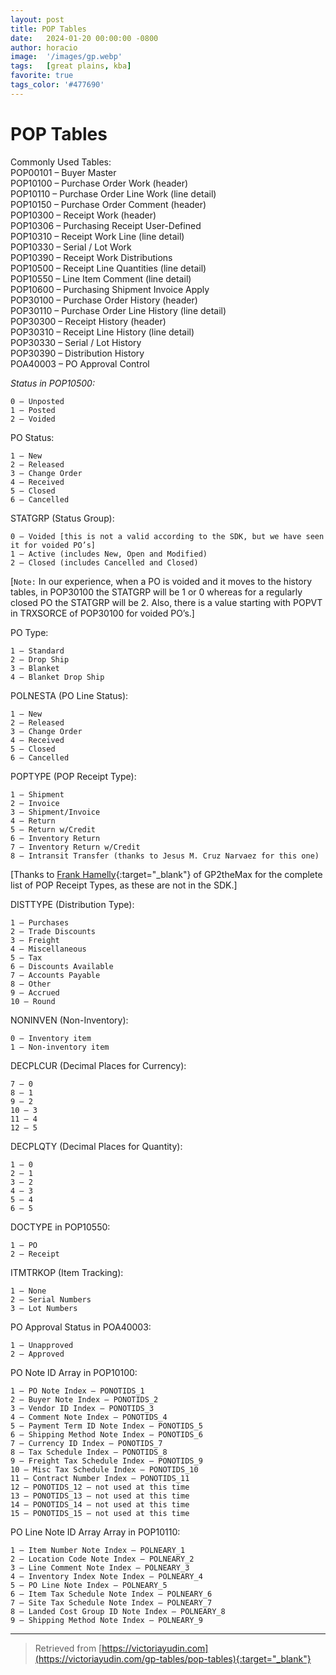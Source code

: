 ```yaml
---
layout: post
title: POP Tables 
date:   2024-01-20 00:00:00 -0800
author: horacio 
image:  '/images/gp.webp'
tags:   [great plains, kba]
favorite: true
tags_color: '#477690'
---
```

# POP Tables

Commonly Used Tables:  
POP00101 – Buyer Master  
POP10100 – Purchase Order Work (header)  
POP10110 – Purchase Order Line Work (line detail)  
POP10150 – Purchase Order Comment (header)  
POP10300 – Receipt Work (header)  
POP10306 – Purchasing Receipt User-Defined  
POP10310 – Receipt Work Line (line detail)  
POP10330 – Serial / Lot Work  
POP10390 – Receipt Work Distributions  
POP10500 – Receipt Line Quantities (line detail)  
POP10550 – Line Item Comment (line detail)  
POP10600 – Purchasing Shipment Invoice Apply  
POP30100 – Purchase Order History (header)  
POP30110 – Purchase Order Line History (line detail)  
POP30300 – Receipt History (header)  
POP30310 – Receipt Line History (line detail)  
POP30330 – Serial / Lot History  
POP30390 – Distribution History  
POA40003 – PO Approval Control  

<cite>Status in POP10500:</cite>
```
0 – Unposted
1 – Posted
2 – Voided
```

PO Status:
```
1 – New
2 – Released
3 – Change Order
4 – Received
5 – Closed
6 – Cancelled
```

STATGRP (Status Group):
```
0 – Voided [this is not a valid according to the SDK, but we have seen it for voided PO’s]
1 – Active (includes New, Open and Modified)
2 – Closed (includes Cancelled and Closed)
```

[`Note:` In our experience, when a PO is voided and it moves to the history tables, in POP30100 the STATGRP will be 1 or 0 whereas for a regularly closed PO the STATGRP will be 2. Also, there is a value starting with POPVT in TRXSORCE of POP30100 for voided PO’s.]

PO Type:
```
1 – Standard
2 – Drop Ship
3 – Blanket
4 – Blanket Drop Ship
```

POLNESTA (PO Line Status):
```
1 – New
2 – Released
3 – Change Order
4 – Received
5 – Closed
6 – Cancelled
```

POPTYPE (POP Receipt Type):
```
1 – Shipment
2 – Invoice
3 – Shipment/Invoice
4 – Return
5 – Return w/Credit
6 – Inventory Return
7 – Inventory Return w/Credit
8 – Intransit Transfer (thanks to Jesus M. Cruz Narvaez for this one)
```

[Thanks to [Frank Hamelly](http://gp2themax.blogspot.com){:target="_blank"} of GP2theMax for the complete list of POP Receipt Types, as these are not in the SDK.]

DISTTYPE (Distribution Type):
```
1 – Purchases
2 – Trade Discounts
3 – Freight
4 – Miscellaneous
5 – Tax
6 – Discounts Available
7 – Accounts Payable
8 – Other
9 – Accrued
10 – Round
```

NONINVEN (Non-Inventory):
```
0 – Inventory item
1 – Non-inventory item
```

DECPLCUR (Decimal Places for Currency):
```
7 – 0
8 – 1
9 – 2
10 – 3
11 – 4
12 – 5
```

DECPLQTY (Decimal Places for Quantity):
```
1 – 0
2 – 1
3 – 2
4 – 3
5 – 4
6 – 5
```

DOCTYPE in POP10550:
```
1 – PO
2 – Receipt
```

ITMTRKOP (Item Tracking):
```
1 – None
2 – Serial Numbers
3 – Lot Numbers
```

PO Approval Status in POA40003:
```
1 – Unapproved
2 – Approved
```

PO Note ID Array in POP10100:
```
1 – PO Note Index – PONOTIDS_1
2 – Buyer Note Index – PONOTIDS_2
3 – Vendor ID Index – PONOTIDS_3
4 – Comment Note Index – PONOTIDS_4
5 – Payment Term ID Note Index – PONOTIDS_5
6 – Shipping Method Note Index – PONOTIDS_6
7 – Currency ID Index – PONOTIDS_7
8 – Tax Schedule Index – PONOTIDS_8
9 – Freight Tax Schedule Index – PONOTIDS_9
10 – Misc Tax Schedule Index – PONOTIDS_10
11 – Contract Number Index – PONOTIDS_11
12 – PONOTIDS_12 – not used at this time
13 – PONOTIDS_13 – not used at this time
14 – PONOTIDS_14 – not used at this time
15 – PONOTIDS_15 – not used at this time
```

PO Line Note ID Array Array in POP10110:
```
1 – Item Number Note Index – POLNEARY_1
2 – Location Code Note Index – POLNEARY_2
3 – Line Comment Note Index – POLNEARY_3
4 – Inventory Index Note Index – POLNEARY_4
5 – PO Line Note Index – POLNEARY_5
6 – Item Tax Schedule Note Index – POLNEARY_6
7 – Site Tax Schedule Note Index – POLNEARY_7
8 – Landed Cost Group ID Note Index – POLNEARY_8
9 – Shipping Method Note Index – POLNEARY_9
```

---

> Retrieved from [https://victoriayudin.com](https://victoriayudin.com/gp-tables/pop-tables){:target="_blank"}

